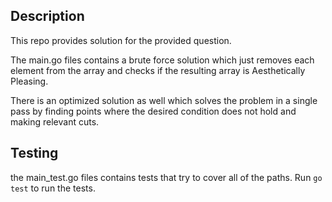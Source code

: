 
## Description

This repo provides solution for the provided question.

The main.go files contains a brute force solution which just removes each element from the array and checks if the resulting array is Aesthetically Pleasing.

There is an optimized solution as well which solves the problem in a single pass by finding points where the desired condition does not hold and making relevant cuts.

## Testing

the main_test.go files contains tests that try to cover all of the paths. Run `go test` to run the tests.
